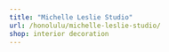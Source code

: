 ```yaml
---
title: "Michelle Leslie Studio"
url: /honolulu/michelle-leslie-studio/
shop: interior decoration
---
```

